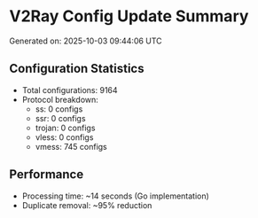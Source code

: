 # V2Ray Config Update Summary
Generated on: 2025-10-03 09:44:06 UTC

## Configuration Statistics
- Total configurations: 9164
- Protocol breakdown:
  - ss: 0 configs
  - ssr: 0 configs
  - trojan: 0 configs
  - vless: 0 configs
  - vmess: 745 configs

## Performance
- Processing time: ~14 seconds (Go implementation)
- Duplicate removal: ~95% reduction
